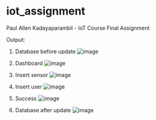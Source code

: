 # iot_assignment
 Paul Allen Kadayaparambil - IoT Course Final Assignment

Output:
1. Database before update
![image](https://github.com/paulallen0830/iot_assignment/assets/147419282/e74a57f8-a380-4e76-a4ef-b593906e98f0)

2. Dashboard
![image](https://github.com/paulallen0830/iot_assignment/assets/147419282/6707d503-76d2-4fa6-b420-87e39ba89919)

3. Insert sensor
![image](https://github.com/paulallen0830/iot_assignment/assets/147419282/5a546b5e-6700-4ffb-b9cf-ce3ceea8e0b3)

4. Insert user
![image](https://github.com/paulallen0830/iot_assignment/assets/147419282/6eaecdf3-f675-441e-b564-5a3762a67d3f)

5. Success
![image](https://github.com/paulallen0830/iot_assignment/assets/147419282/aa0a9729-268b-420f-beb0-0e7a305dcf27)

6. Database after update
![image](https://github.com/paulallen0830/iot_assignment/assets/147419282/9746ba57-5a31-407b-929d-1666f4aca27a)
